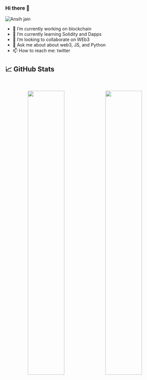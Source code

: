 ### Hi there 👋
![Ansih jain](https://i.ibb.co/SrcznGz/Happiness-Cultivate-Twitter-Header.png)


- 🔭 I’m currently working on blockchain
- 🌱 I’m currently learning Solidity and Dapps
- 👯 I’m looking to collaborate on WEb3
- 💬 Ask me about about web3, JS, and Python
- 📫 How to reach me: twitter

## 📈 GitHub Stats
<br>
<p align="center">
  <img width="48%" src="https://github-readme-stats.vercel.app/api?username=itsanishjain&show_icons=true&theme=radical" />
  <img width="48%" src="https://github-readme-streak-stats.herokuapp.com/?user=itsanishjain&theme=radical" />
</p>
